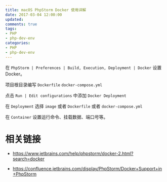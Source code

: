 ```yaml
---
title: macOS PhpStorm Docker 使用详解
date: 2017-03-04 12:00:00
updated:
comments: true
tags:
- PHP
- php-dev-env
categories:
- PHP
- php-dev-env
---
```


在 `PhpStorm | Preferences | Build, Execution, Deployment | Docker` 设置 Docker。

<!--more-->

项目根目录编写 `Dockerfile` `docker-compose.yml`

点击 `Run | Edit configurations` 中添加 `Docker Deployment`

在 `Deployment` 选择 `image` 或者 `Dockerfile` 或者 `docker-compose.yml`

在 `Container` 设置运行命令、挂载数据、端口号等。

# 相关链接

* https://www.jetbrains.com/help/phpstorm/docker-2.html?search=docker

* https://confluence.jetbrains.com/display/PhpStorm/Docker+Support+in+PhpStorm
